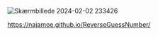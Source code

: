
![Skærmbillede 2024-02-02 233426](https://github.com/najamoe/ReverseGuessNumber/assets/113134845/d62f7cca-3396-4156-872d-f73552ab62d2)

https://najamoe.github.io/ReverseGuessNumber/ 

